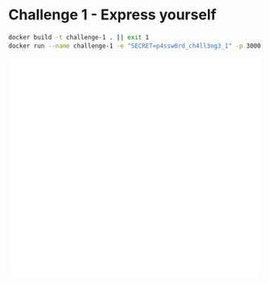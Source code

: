 # Challenge 1 - Express yourself

```bash
docker build -t challenge-1 . || exit 1
docker run --name challenge-1 -e "SECRET=p4ssw0rd_ch4ll3ng3_1" -p 3000:3000 -it --rm challenge-1
```

![Challenge 1](carbon.svg)
